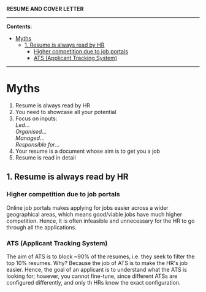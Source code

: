 **RESUME AND COVER LETTER**

---

**Contents**:

- [Myths](#myths)
  - [1. Resume is always read by HR](#1-resume-is-always-read-by-hr)
    - [Higher competition due to job portals](#higher-competition-due-to-job-portals)
    - [ATS (Applicant Tracking System)](#ats-applicant-tracking-system)

---

# Myths
1. Resume is always read by HR
2. You need to showcase all your potential
3. Focus on inputs: <br> _Led_... <br> _Organised_... <br> _Managed_... <br> _Responsible for_...
4. Your resume is a document whose aim is to get you a job
5. Resume is read in detail

## 1. Resume is always read by HR
### Higher competition due to job portals
Online job portals makes applying for jobs easier across a wider geographical areas, which means good/viable jobs have much higher competition. Hence, it is often infeasible and unnecessary for the HR to go through all the applications.

### ATS (Applicant Tracking System)
The aim of ATS is to block ~90% of the resumes, i.e. they seek to filter the top 10% resumes. Why? Because the job of ATS is to make the HR's job easier. Hence, the goal of an applicant is to understand what the ATS is looking for; however, you cannot fine-tune, since different ATSs are configured differently, and only th HRs know the exact configuration.